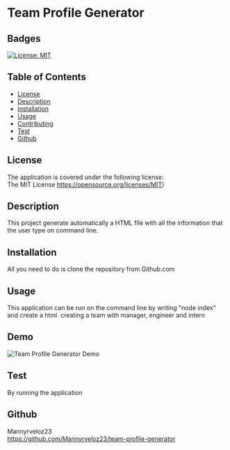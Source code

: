# **Team Profile Generator**
  ## Badges
  [![License: MIT](https://img.shields.io/badge/License-MIT-yellow.svg)](https://opensource.org/licenses/MIT)

  ## Table of Contents
  * [License](#license)
  * [Description](#description)
  * [Installation](#installation)
  * [Usage](#usage)
  * [Contributing](#contributing)
  * [Test](#test)
  * [Github](#github)

  ## License

  The application is covered under the following license:  
  The MIT License
  https://opensource.org/licenses/MIT)

  ## Description
  This project generate automatically a HTML file with all the information that the user type on command line.

  ## Installation
  All you need to do is clone the repository from Github.com

  ## Usage
  This application can be run on the command line by writing "node index" and create a html. creating a team with manager, engineer and intern

  ## Demo

  ![Team Profile Generator Demo](Assets/demo.gif)
  

  ## Test
  By running the application

  ## Github
  Mannyrveloz23   
  <https://github.com/Mannyrveloz23/team-profile-generator>
 
  